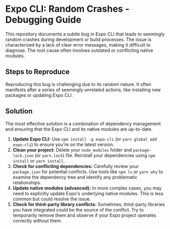 # Expo CLI: Random Crashes - Debugging Guide

This repository documents a subtle bug in Expo CLI that leads to seemingly random crashes during development or build processes. The issue is characterized by a lack of clear error messages, making it difficult to diagnose. The root cause often involves outdated or conflicting native modules.

## Steps to Reproduce

Reproducing this bug is challenging due to its random nature. It often manifests after a series of seemingly unrelated actions, like installing new packages or updating Expo CLI.

## Solution

The most effective solution is a combination of dependency management and ensuring that the Expo CLI and its native modules are up-to-date.

1. **Update Expo CLI:**  Use `npm install -g expo-cli` (or `yarn global add expo-cli`) to ensure you're on the latest version.
2. **Clean your project:** Delete your `node_modules` folder and `package-lock.json` (or `yarn.lock`) file. Reinstall your dependencies using `npm install` or `yarn install`.
3. **Check for conflicting dependencies:** Carefully review your `package.json` for potential conflicts.  Use tools like `npm ls` or `yarn why` to examine the dependency tree and identify any problematic relationships.
4. **Update native modules (advanced):** In more complex cases, you may need to explicitly update Expo's underlying native modules. This is less common but could resolve the issue.
5. **Check for third-party library conflicts:** Sometimes, third-party libraries you have integrated could be the source of the conflict. Try to temporarily remove them and observe if your Expo project operates correctly without them.